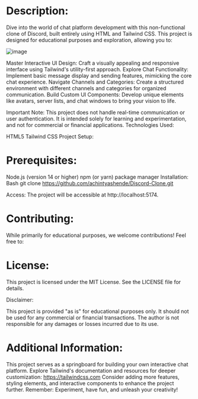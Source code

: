 # Description:

Dive into the world of chat platform development with this non-functional clone of Discord, built entirely using HTML and Tailwind CSS. This project is designed for educational purposes and exploration, allowing you to:

![image](https://github.com/achintyashende/Discord-Clone/assets/93874718/a44c0337-f1fd-473c-b560-32770a83160e)


Master Interactive UI Design: Craft a visually appealing and responsive interface using Tailwind's utility-first approach.
Explore Chat Functionality: Implement basic message display and sending features, mimicking the core chat experience.
Navigate Channels and Categories: Create a structured environment with different channels and categories for organized communication.
Build Custom UI Components: Develop unique elements like avatars, server lists, and chat windows to bring your vision to life.

Important Note:
This project does not handle real-time communication or user authentication.
It is intended solely for learning and experimentation, and not for commercial or financial applications.
Technologies Used:

HTML5
Tailwind CSS
Project Setup:

# Prerequisites:
Node.js (version 14 or higher)
npm (or yarn) package manager
Installation:
Bash
git clone https://github.com/achintyashende/Discord-Clone.git

Access: The project will be accessible at http://localhost:5174.

# Contributing:

While primarily for educational purposes, we welcome contributions! Feel free to:

# License:

This project is licensed under the MIT License. See the LICENSE file for details.

Disclaimer:

This project is provided "as is" for educational purposes only. It should not be used for any commercial or financial transactions. The author is not responsible for any damages or losses incurred due to its use.

# Additional Information:

This project serves as a springboard for building your own interactive chat platform.
Explore Tailwind's documentation and resources for deeper customization: https://tailwindcss.com
Consider adding more features, styling elements, and interactive components to enhance the project further.
Remember: Experiment, have fun, and unleash your creativity!


